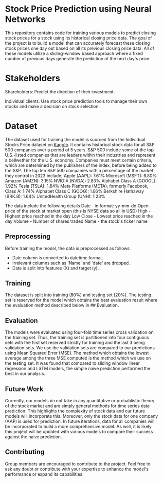 # Stock Price Prediction using Neural Networks

This repository contains code for training various models to predict closing stock prices for a stock using its historical closing price data. The goal of the project is to build a model that can accurately forecast these closing stock prices one day out based on all its previous closing price data. All of these models utilize a sliding-window based approach where a fixed number of previous days generate the prediction of the next day's price.

# Stakeholders
Shareholders: Predict the direction of their investment.  

Individual clients: Use stock price prediction tools to manage their own stocks and make a decision on stock selection.

# Dataset
The dataset used for training the model is sourced from the Individual Stocks Price dataset on [Kaggle](https://www.kaggle.com/datasets/camnugent/sandp500?resource=download). It contains historical stock data for all S&P 500 companies over a period of 5 years. S&P 500 include some of the top U.S.-listed companies that are leaders within their industries and represent a bellwether for the U.S. economy. Companies must meet certain criteria, which are determined by the publishers of the index, before being added to the S&P.  The top ten S&P 500 companies with a percentage of the market they control in 2023 include;
Apple (AAPL): 7.61%
Microsoft (MSFT): 6.80%
Amazon (AMZN): 3.15%
NVIDIA (NVDA): 2.83%
Alphabet Class A (GOOGL): 1.92%
Tesla (TSLA): 1.84%
Meta Platforms (META), formerly Facebook, Class A: 1.74%
Alphabet Class C (GOOG): 1.66%
Berkshire Hathaway (BRK.B): 1.64%
UnitedHealth Group (UNH): 1.23%

The data include the following details
Date - in format: yy-mm-dd 
Open - price of the stock at market open (this is NYSE data so all in USD)
High - Highest price reached in the day
Low Close - Lowest price reached in the day
Volume - Number of shares traded
Name - the stock's ticker name


## Preprocessing

Before training the model, the data is preprocessed as follows:

- Date column is converted to datetime format.
- Irrelevant columns such as 'Name' and 'date' are dropped.
- Data is split into features (X) and target (y).

## Training

The dataset is split into training (80%) and testing set (20%). The testing set is reserved for the model which obtains the best evaluation result where the evaluation method described below in  ## Evaluation.

## Evaluation
The models were evaluated using four-fold time series cross validation on the training set. Thus, the training set is partitioned into four contiguous sets with the first set reserved strictly for training and the last 3 being validation sets. We use the validation sets are compared to our predictions using Mean Squared Error (MSE). The method which obtains the lowest average among the three MSE computed is the method which we use on the testing set. It was found that compared to sliding window linear regression and LSTM models, the simple naive prediction performed the best in our analysis.

## Future Work

Currently, our models do not take in any quantitative or probablistic theory of the stock market and are simply general methods for time series data prediction. This highlights the complexity of stock data and our future models will incorporate this. Moreover, only the stock data for one company (AAP) is used for prediction. In future iterations, data for all companies will be incorporated to build a more comprehensive model. As well, it is likely this project will be updated with various models to compare their success against the naive prediction.

## Contributing

Group members are encouraged to contribute to the project. Feel free to ask any doubt or contribute with your expertise to enhance the model's performance or expand its capabilities.
